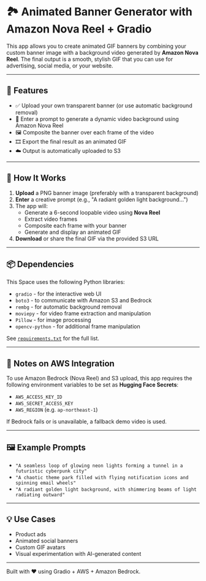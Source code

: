 # 🏞️ Animated Banner Generator with Amazon Nova Reel + Gradio

This app allows you to create animated GIF banners by combining your custom banner image with a background video generated by **Amazon Nova Reel**. The final output is a smooth, stylish GIF that you can use for advertising, social media, or your website.

---

## 🚀 Features

- ✅ Upload your own transparent banner (or use automatic background removal)
- 🎨 Enter a prompt to generate a dynamic video background using Amazon Nova Reel
- 🖼️ Composite the banner over each frame of the video
- 🎞️ Export the final result as an animated GIF
- ☁️ Output is automatically uploaded to S3

---

## 🧪 How It Works

1. **Upload** a PNG banner image (preferably with a transparent background)
2. **Enter** a creative prompt (e.g., "A radiant golden light background...")
3. The app will:
   - Generate a 6-second loopable video using **Nova Reel**
   - Extract video frames
   - Composite each frame with your banner
   - Generate and display an animated GIF
4. **Download** or share the final GIF via the provided S3 URL

---

## 📦 Dependencies

This Space uses the following Python libraries:

- `gradio` - for the interactive web UI
- `boto3` - to communicate with Amazon S3 and Bedrock
- `rembg` - for automatic background removal
- `moviepy` - for video frame extraction and manipulation
- `Pillow` - for image processing
- `opencv-python` - for additional frame manipulation

See [`requirements.txt`](./requirements.txt) for the full list.

---

## 🔐 Notes on AWS Integration

To use Amazon Bedrock (Nova Reel) and S3 upload, this app requires the following environment variables to be set as **Hugging Face Secrets**:

- `AWS_ACCESS_KEY_ID`
- `AWS_SECRET_ACCESS_KEY`
- `AWS_REGION` (e.g. `ap-northeast-1`)

If Bedrock fails or is unavailable, a fallback demo video is used.

---

## 🖼️ Example Prompts

- `"A seamless loop of glowing neon lights forming a tunnel in a futuristic cyberpunk city"`
- `"A chaotic theme park filled with flying notification icons and spinning email wheels"`
- `"A radiant golden light background, with shimmering beams of light radiating outward"`

---

## 💡 Use Cases

- Product ads
- Animated social banners
- Custom GIF avatars
- Visual experimentation with AI-generated content

---

Built with ❤️ using Gradio + AWS + Amazon Bedrock.
